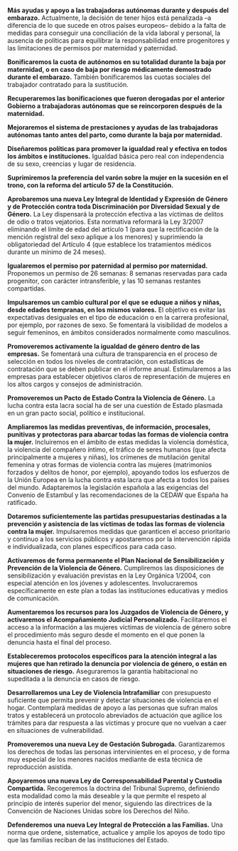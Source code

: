 **Más ayudas y apoyo a las trabajadoras autónomas
durante y después del embarazo.** Actualmente, la decisión de tener hijos está penalizada –a diferencia de lo que sucede en otros países europeos– debido a la falta de medidas para conseguir una conciliación de la vida laboral y personal, la ausencia de políticas para equilibrar la responsabilidad entre progenitores y las limitaciones de permisos por maternidad y paternidad.


**Bonificaremos la cuota de autónomos en su totalidad
durante la baja por maternidad, o en caso de baja por riesgo médicamente demostrado durante el embarazo.** También bonificaremos las cuotas sociales del trabajador contratado para la sustitución.


**Recuperaremos las bonificaciones que fueron
derogadas por el anterior Gobierno a trabajadoras autónomas que se reincorporen después de la maternidad.**


**Mejoraremos el sistema de prestaciones y ayudas de
las trabajadoras autónomas tanto antes del parto, como durante la baja por maternidad.**


**Diseñaremos políticas para promover la igualdad real
y efectiva en todos los ámbitos e instituciones.** Igualdad básica pero real con independencia de su sexo, creencias y lugar de residencia.

**Suprimiremos la preferencia del
varón sobre la mujer en la sucesión en el trono, con la reforma del artículo 57 de la Constitución.**


**Aprobaremos una nueva Ley Integral de Identidad y
Expresión de Género y de Protección contra toda Discriminación por Diversidad Sexual y de Género.** La Ley dispensará la protección efectiva a las víctimas de delitos de odio o tratos vejatorios. Esta normativa reformará la Ley 3/2007 eliminando el límite de edad del artículo 1 (para que la rectificación de la mención registral del sexo aplique a los menores) y suprimiendo la obligatoriedad del Artículo 4 (que establece los tratamientos médicos durante un mínimo de 24 meses).

**Igualaremos el permiso por paternidad al permiso por
maternidad.** Proponemos un permiso de 26 semanas: 8 semanas reservadas para cada progenitor, con carácter intransferible, y las 10 semanas restantes compartidas.


**Impulsaremos un cambio cultural por el que se eduque
a niños y niñas, desde edades tempranas, en los mismos valores.** El objetivo es evitar las expectativas desiguales en el tipo de educación o en la carrera profesional, por ejemplo, por razones de sexo. Se fomentará la visibilidad de modelos a seguir femeninos, en ámbitos considerados normalmente como masculinos.


**Promoveremos activamente la igualdad de género
dentro de las empresas.** Se fomentará una cultura de transparencia en el proceso de selección en todos los niveles de contratación, con estadísticas de contratación que se deben publicar en el informe anual. Estimularemos a las empresas para establecer objetivos claros de representación de mujeres en los altos cargos y consejos de administración.

**Promoveremos un Pacto de Estado Contra la Violencia
de Género.** La lucha contra esta lacra social ha de ser una cuestión de Estado plasmada en un gran pacto social, político e institucional.


**Ampliaremos las medidas preventivas, de información,
procesales, punitivas y protectoras para abarcar todas las formas de violencia contra la mujer.** Incluiremos en el ámbito de estas medidas la violencia doméstica, la violencia del compañero íntimo, el tráfico de seres humanos (que afecta principalmente a mujeres y niñas), los crímenes de mutilación genital femenina y otras formas de violencia contra las mujeres (matrimonios forzados y delitos de honor, por ejemplo), apoyando todos los esfuerzos de la Unión Europea en la lucha contra esta lacra que afecta a todos los países del mundo. Adaptaremos la legislación española a las exigencias del Convenio de Estambul y las recomendaciones de la CEDAW que España ha ratificado.


**Dotaremos suficientemente las partidas
presupuestarias destinadas a la prevención y asistencia de las víctimas de todas las formas de violencia contra la mujer.** Impulsaremos medidas que garanticen el acceso prioritario y continuo a los servicios públicos y apostaremos por la intervención rápida e individualizada, con planes específicos para cada caso.


**Activaremos de forma permanente el Plan Nacional de
Sensibilización y Prevención de la Violencia de Género.** Cumpliremos las disposiciones de sensibilización y evaluación previstas en la Ley Orgánica 1/2004, con especial atención en los jóvenes y adolescentes. Involucraremos específicamente en este plan a todas las instituciones educativas y medios de comunicación.


**Aumentaremos los recursos para los Juzgados de
Violencia de Género, y activaremos el Acompañamiento Judicial Personalizado.** Facilitaremos el acceso a la información a las mujeres víctimas de violencia de género
sobre el procedimiento más seguro desde el momento en el que ponen la denuncia hasta el final del proceso.



**Estableceremos protocolos específicos para la
atención integral a las mujeres que han retirado la denuncia por violencia de género, o están en situaciones de riesgo.** Aseguraremos la garantía habitacional no supeditada a la denuncia en casos de riesgo.

**Desarrollaremos una Ley de Violencia Intrafamiliar** con presupuesto suficiente que permita prevenir y detectar situaciones de violencia en el hogar. Contemplará medidas de apoyo a las personas que sufran malos tratos y establecerá un protocolo abreviados de actuación que agilice los trámites para dar respuesta a las víctimas y procure que no vuelvan a caer en situaciones de vulnerabilidad.


**Promoveremos una nueva Ley de Gestación
Subrogada.** Garantizaremos los derechos de todas las personas intervinientes en el proceso, y de forma muy especial de los menores nacidos mediante de esta técnica de reproducción asistida.


**Apoyaremos una nueva Ley de Corresponsabilidad
Parental y Custodia Compartida.** Recogeremos la doctrina del Tribunal Supremo, definiendo esta modalidad como la más deseable y la que permite el respeto al principio de interés superior del menor, siguiendo las directrices de la Convención de Naciones Unidas sobre los Derechos del Niño.


**Defenderemos una nueva Ley Integral de Protección a
las Familias.** Una norma que ordene, sistematice, actualice y amplíe los apoyos de todo tipo que las familias reciban de las instituciones del Estado.

